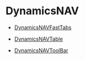 


# DynamicsNAV

- [DynamicsNAVFastTabs](DynamicsNAVFastTabs.md)

- [DynamicsNAVTable](DynamicsNAVTable.md)

- [DynamicsNAVToolBar](DynamicsNAVToolBar.md)



